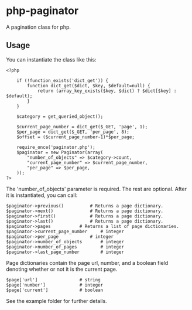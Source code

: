 # php-paginator
A pagination class for php. 

## Usage

You can instantiate the class like this:

    <?php
	
		if (!function_exists('dict_get')) {
			function dict_get($dict, $key, $default=null) {
				return (array_key_exists($key, $dict) ? $dict[$key] : $default);
			}
		}
		
		$category = get_queried_object();

		$current_page_number = dict_get($_GET, 'page', 1);
		$per_page = dict_get($_GET, 'per_page', 8);
		$offset = ($current_page_number-1)*$per_page;

		require_once('paginator.php');
		$paginator = new Paginator(array(
			"number_of_objects" => $category->count, 
			"current_page_number" => $current_page_number,
			"per_page" => $per_page,
		));
	?>

The 'number_of_objects' parameter is required.  The rest are optional.  After it is instantiated, you can call:

	$paginator->previous()  		# Returns a page dictionary.
	$paginator->next()  			# Returns a page dictionary.
	$paginator->first()  			# Returns a page dictionary.
	$paginator->last()  			# Returns a page dictionary.
	$paginator->pages  			# Returns a list of page dictionaries.
	$paginator->current_page_number  	# integer
	$paginator->per_page  			# integer
	$paginator->number_of_objects  		# integer
	$paginator->number_of_pages  		# integer
	$paginator->last_page_number  		# integer
	
Page dictionaries contain the page url, number, and a boolean field denoting whether or not it is the current page.

	$page['url']  				# string
	$page['number']  			# integer
	$page['current']  			# boolean
	
See the example folder for further details.
